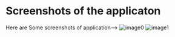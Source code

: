 # Screenshots of the applicaton
Here are Some screenshots of application-->
![image0](https://github.com/ethicalxgod/DivineCalculator/assets/111350695/ec6ff28a-2876-4cf6-bf09-9b24da218849)
![image1](https://github.com/ethicalxgod/DivineCalculator/assets/111350695/d696bc0c-b119-450a-be8a-97b869aba89e)

